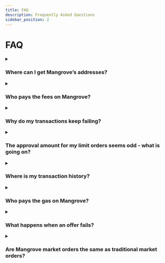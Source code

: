 ```yaml
---
title: FAQ
description: Frequently Asked Questions
sidebar_position: 2
---
```


# FAQ

<details><summary>

### Where can I get Mangrove’s addresses?
</summary>

The deployment addresses for the core contract for Mangrove, as well as the most important periphery contracts are available at [Contracts → Deployment Addresses](../../developers/contracts/technical-references/contract-addresses.md).
</details>


<details><summary>

### Who pays the fees on Mangrove?
</summary>
Fees on Mangrove are paid by the taker: The fee is taken from the tokens that the taker has bought.

Read more about fees [here](../web-app/trade/taker-fee.md), and also [here](../../developers/contracts/technical-references/governance-parameters/local-variables.md#taker-fees)
</details>


<details><summary>

### Why do my transactions keep failing?
</summary>

Here are a few reasons as to why your transactions are failing on Mangrove exchange:
* The amount of gas or slippage you selected is too low - we encourage you to tweak those values and find out what works best for your trades.
* The [density](../../developers/terms/density.md) for your Limit order is too low - if you're trying to place a Limit order with a small amount, your order will fail and will not be executed. Mangrove requires that you provide a token amount greater than the amount of gas the triggered offer requires to be executed (called density).
    * You can check the minimum volume required to post an offer/Limit order [here](../web-app/trade/taker-fee.md).

💡 Note: if you still want to place a limit order with a small amount (ex: 10 USDC), you can avoid the density check by using [IOC (Immediate Or Cancel)](../web-app/trade/more-on-order-types.md#immediate-or-cancel-ioc) orders. 

</details>

<details><summary>

### The approval amount for my limit orders seems odd - what is going on?

</summary>

**TL;DR**
* A rule of thumb for limit orders to avoid order failure due to lack of approval is to make sure you approve at least double the amount you target (or infinite approval).
* The easy way to do this is to use the "Use default" option on Metamask when executing an approval.


**Let's now clarify the difference between the "Max" and "Use default" approval values offered by Metamask.**
* "Max" will give you the maximum amount available in your wallet.

* If you have ticked the "allow infinite approval" on Mangrove app, "Use default" will give you an "infinite approval" amount.

* If you have unticked the "allow infinite approval" on Mangrove app, "Use default" will give you the maximum amount available in your wallet based on what you've keyed in. That amount differs **whether you are executing a market order or a limit order**.

**Example (no infinite approval)**

* Market order: if you want to buy some WMATIC with let's say 20 USDT, "Use default" will set the approval amount at _20 + slippage_. For a 2% slippage, the amount to approve would be 20.4 USDT.

* Limit order: if you want to buy some WMATIC for 20 USDT of worth with a limit order (ex: Good til time), "Use default" will set the approval amount at _40 (20 * 2)_.
    * If you have multiple open limit orders for the same token, the approvals then need to compound.
    * Example: if you create another Good til time limit order for 20 USDT of worth, the approval amount will be 40 (previous limit order) + 40 (new limit order) = 80 USDT.

</details>


<details><summary>

### Where is my transaction history?
</summary>

Which order type are you trying to execute?
There are subtle differences between the various limit orders available on our Trade page. They might appear/be processed differently. We encourage you to first read the [More on order types](../web-app/trade/more-on-order-types.md) section.
</details>


<details><summary>

### Who pays the gas on Mangrove?
</summary>

If the offer succeeds, the gas costs for the [execution of the trade](../../developers/contracts/technical-references/taking-and-making-offers/reactive-offer/executing-offers.md) are paid by the offer taker. If the offer fails the taker is compensated for these gas costs - see [What happens when an offer fails?](#what-happens-when-an-offer-fails)
</details>

<details><summary>

### What happens when an offer fails?
</summary>

Offers in the order book may fail when taken, either because the maker consciously chose to [renege on the offer to trade](../../developers/contracts/background/taker-compensation.md), or because the maker contract reverted for other reasons. In that case, the taker has wasted some gas and will be compensated using the [offer provision](../../developers/contracts/technical-references/taking-and-making-offers/reactive-offer/offer-provision.md) (in native token) that the maker has deposited in Mangrove.
</details>

<details><summary>

### Are Mangrove market orders the same as traditional market orders?
</summary>

Mangrove's [market orders](../../developers/contracts/technical-references/taking-and-making-offers/taker-order/README.md) are DeFi market orders - which are different from market orders in TradFi:

In TradFi, a market order is an order to buy or sell immediately at the best available price.

In DeFi, where transactions can be [front-run](https://www.investopedia.com/terms/f/frontrunning.asp) or [sandwiched](https://coinmarketcap.com/alexandria/article/what-are-sandwich-attacks-in-defi-and-how-can-you-avoid-them), adversaries may manipulate the best available price and thus extract value from a market order as there is no limit on the price. TradFi market orders are therefore unsafe for fully on-chain DEX'es like Mangrove.

To protect the user, Mangrove's market order therefore corresponds to a [**limit order**](https://www.investopedia.com/terms/l/limitorder.asp) in TradFi: An order to buy or sell at or below a given price.
More precisely, Mangrove ensures that the **average** price of the offers matched with the order does not exceed the specified price.

TL;DR: Mangrove market order = TradFi limit order.
</details>